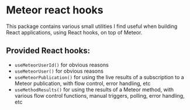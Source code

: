 # Meteor react hooks

This package contains various small utilities I find useful when building React applications,
using React hooks, on top of Meteor.

## Provided React hooks:
 * `useMeteorUserId()` for obvious reasons
 * `useMeteorUser()` for obvious reasons
 * `useMeteorPublication()` for using the live results of a subscription to a Meteor publication, with flow control, error handling, etc
 * `useMethodResults()` for using the results of a Meteor method, with various flow control functions, manual triggers, polling, error handling, etc
